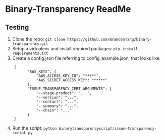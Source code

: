 Binary-Transparency ReadMe
===============================

Testing
-------
1. Clone the repo: `git clone https://github.com/BrandonTang/binary-transparency.git`
2. Setup a virtualenv and install required packages: `pip install requirements.txt`
3. Create a config.json file referring to config_example.json, that looks like:
```
    {
          "AWS_KEYS": {
              "AWS_ACCESS_KEY_ID": "*****",
              "AWS_SECRET_ACCESS_KEY": "*****"
          },
          "ISSUE_TRANSPARENCY_CERT_ARGUMENTS": {
              "--stage-product": "...",
              "--version": "...",
              "--contact": "...",
              "--summary": "...",
              "--chain": "..."
          }
    }
```
4. Run the script: `python binarytransparencyscript/issue-transparency-script.py`
